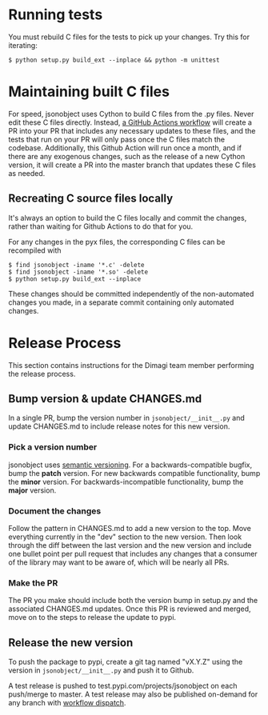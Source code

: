 # Running tests

You must rebuild C files for the tests to pick up your changes.  Try this for iterating:

```
$ python setup.py build_ext --inplace && python -m unittest
```

# Maintaining built C files

For speed, jsonobject uses Cython to build C files from the .py files.
Never edit these C files directly.
Instead, [a GitHub Actions workflow](https://github.com/dimagi/jsonobject/blob/master/.github/workflows/rebuild_c_files.yml)
will create a PR into your PR that includes any necessary updates to these files,
and the tests that run on your PR will only pass once the C files match the codebase.
Additionally, this Github Action will run once a month, and if there are any exogenous changes,
such as the release of a new Cython version, it will create a PR into the master branch
that updates these C files as needed.

## Recreating C source files locally
It's always an option to build the C files locally and commit the changes,
rather than waiting for Github Actions to do that for you.

For any changes in the pyx files, the corresponding C files can be recompiled with

```
$ find jsonobject -iname '*.c' -delete
$ find jsonobject -iname '*.so' -delete
$ python setup.py build_ext --inplace
```

These changes should be committed independently of the non-automated changes you made,
in a separate commit containing only automated changes.

# Release Process

This section contains instructions for the Dimagi team member performing the release process.

## Bump version & update CHANGES.md

In a single PR, bump the version number in `jsonobject/__init__.py` and update
CHANGES.md to include release notes for this new version.

### Pick a version number

jsonobject uses [semantic versioning](https://semver.org/).
For a backwards-compatible bugfix, bump the **patch** version.
For new backwards compatible functionality, bump the **minor** version.
For backwards-incompatible functionality, bump the **major** version.

### Document the changes

Follow the pattern in CHANGES.md to add a new version to the top.
Move everything currently in the "dev" section to the new version.
Then look through the diff between the last version and the new version
and include one bullet point per pull request that includes any changes
that a consumer of the library may want to be aware of, which will be nearly all PRs.

### Make the PR

The PR you make should include both the version bump in setup.py and the associated CHANGES.md updates.
Once this PR is reviewed and merged, move on to the steps to release the update to pypi.

## Release the new version

To push the package to pypi, create a git tag named "vX.Y.Z" using  the version
in `jsonobject/__init__.py` and push it to Github.

A test release is pushed to test.pypi.com/projects/jsonobject on each push/merge
to master. A test release may also be published on-demand for any branch with
[workflow dispatch](https://github.com/dimagi/jsonobject/actions/workflows/pypi.yml).
